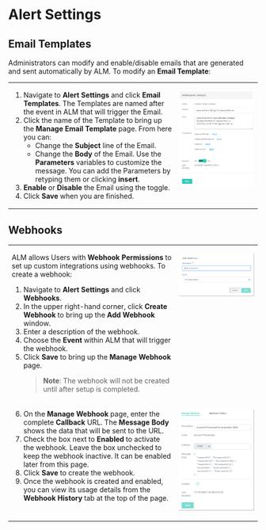 [title]: # (Alert Settings)
[tags]: # (Account Lifecycle Manager,ALM,Active Directory,)
[priority]: # (5180)

# Alert Settings

## Email Templates

Administrators can modify and enable/disable emails that are generated and sent automatically by ALM. To modify an **Email Template**:
<table>
<tr valign="top">
<td>

1. Navigate to **Alert Settings** and click **Email Templates**. The Templates are named after the event in ALM that will trigger the Email.
1. Click the name of the Template to bring up the **Manage Email Template** page. From here you can:
    * Change the **Subject** line of the Email.
    * Change the **Body** of the Email. Use the **Parameters** variables to customize the message. You can add the Parameters by retyping them or clicking **insert**.
1. **Enable** or **Disable** the Email using the toggle. 
1. Click **Save** when you are finished. 

</td>
<td valign="top" width="33%">

![manageemail](images/manageemail.png)

</td>
</table>

## Webhooks

<table>
<tr valign="top">
<td>

ALM allows Users with **Webhook Permissions** to set up custom integrations using webhooks. To create a webhook:
1. Navigate to **Alert Settings** and click **Webhooks**.
1. In the upper right-hand corner, click **Create Webhook** to bring up the **Add Webhook** window.
1. Enter a description of the webhook.
1. Choose the **Event** within ALM that will trigger the webhook.
1. Click **Save** to bring up the **Manage Webhook** page. 
    > **Note**: The webhook will not be created until after setup is completed.

</td>

<td halign="right">

![webhook1](images/addwebhook1.png)

</td>
</tr>

<tr valign="top">

<td>

6. On the **Manage Webhook** page, enter the complete **Callback** URL. The **Message Body** shows the data that will be sent to the URL.
1. Check the box next to **Enabled** to activate the webhook. Leave the box unchecked to keep the webhook inactive. It can be enabled later from this page.
1. Click **Save** to create the webhook.
1. Once the webhook is created and enabled, you can view its usage details from the **Webhook History** tab at the top of the page. 

</td>

<td width="33%">

![webhook2](images/addwebhook2.png)

</td>